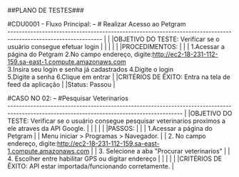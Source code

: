 ##PLANO DE TESTES### 

 #CDU0001 - Fluxo Principal:   –  # Realizar Acesso ao Petgram                                                                                        
---------------------------------------------------------------------------------------------------------------                         |                                                                                                             |
|OBJETIVO DO TESTE:	Verificar se o usuário consegue efetuar login                                                                        |
|                                                                                                                                       |
|                                                                                                                                        |
|PROCEDIMENTOS: |                                                                                                                      | 
| 1.Acessar a página do Petgram 
  2.No campo endereço, digite:http://ec2-18-231-112-159.sa-east-1.compute.amazonaws.com                           
  3.Insira seu login e senha já cadastrados                                                                                               4.Digite o login                                                                                                       
  5.Digite a senha
  6.Clique em entrar                        | 
|CRITÉRIOS DE ÊXITO: Entra na tela de feed da aplicação                                                           |
|Status: Passou                                                           | 


 #CASO NO	02:   –  #Pesquisar Veterinarios                                                                                              
-------------------------------------------------------------------------------------------------------------------------------------------                                                                                                                                           |
|OBJETIVO DO TESTE:	Verificar se o usuário consegue pesquisar veterinarios proximos a ele atraves da API Google.                          |
|                                                                                                                                         |
|                                                                                                                                         |
|PASSOS: |                                                                                                                                | 
|                      1.Acessar a página do Petgram                                                                                      |
|                      Menu iniciar > Programas > Navegador.                                                                              |
|                      2.	No campo endereço, digite:http://ec2-18-231-112-159.sa-east-1.compute.amazonaws.com                             |
|                      3.	Selecione a aba "Procurar veterinarios"                                                                         |  |                      4. Escolher entre habilitar GPS ou digitar endereço                                                                | 
|                                                                                                                                         | 
|                                                                                                                                         |
|CRITÉRIOS DE ÊXITO:	             API estar importada/funcionando corretamente.                                                           |                                       
